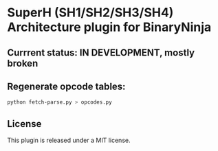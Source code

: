 # SuperH (SH1/SH2/SH3/SH4) Architecture plugin for BinaryNinja

## Currrent status: IN DEVELOPMENT, mostly broken

## Regenerate opcode tables:

```bash
python fetch-parse.py > opcodes.py
```

## License

This plugin is released under a MIT license.